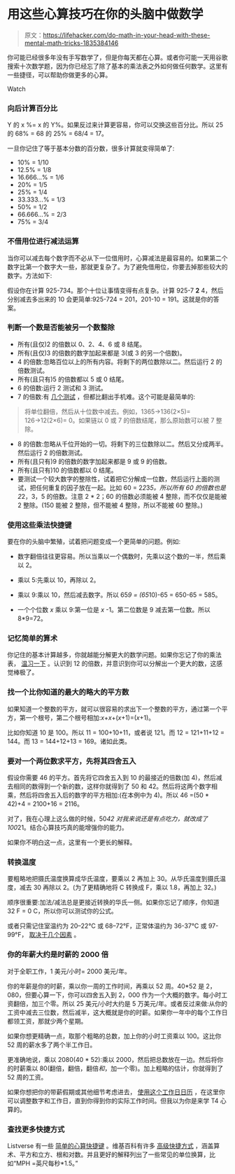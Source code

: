# 用这些心算技巧在你的头脑中做数学

> 原文：<https://lifehacker.com/do-math-in-your-head-with-these-mental-math-tricks-1835384146>

你可能已经很多年没有手写数学了，但是你每天都在心算。或者你可能一天用谷歌搜索十次数学题，因为你已经忘了除了基本的乘法表之外如何做任何数学。这里有一些捷径，可以帮助你做更多的心算。

Watch

### 向后计算百分比

Y 的 x %= x 的 Y%。如果反过来计算更容易，你可以交换这些百分比。所以 25 的 68% = 68 的 25% = 68/4 = 17。

一旦你记住了等于基本分数的百分数，很多计算就变得简单了:

*   10% = 1/10
*   12.5% = 1/8
*   16.666...% = 1/6
*   20% = 1/5
*   25% = 1/4
*   33.333...% = 1/3
*   50% = 1/2
*   66.666...% = 2/3
*   75% = 3/4

### 不借用位进行减法运算

当你可以减去每个数字而不必从下一位借用时，心算减法是最容易的。如果第二个数字比第一个数字大一些，那就更复杂了。为了避免借用位，你要去掉那些较大的数字。方法如下:

假设你在计算 925-734。那个十位让事情变得有点复杂。计算 925-7 **2** 4，然后分别减去多出来的 10 会更简单:925-724 = 201，201-10 = 191。这就是你的答案。

### 判断一个数是否能被另一个数整除

*   所有(且仅)2 的倍数以 0、2、4、6 或 8 结尾。
*   所有(且仅)3 的倍数的数字加起来都是 3(或 3 的另一个倍数)。
*   4 的倍数:忽略百位以上的所有内容。将剩下的两位数除以二。然后运行 2 的倍数测试。
*   所有(且只有)5 的倍数都以 5 或 0 结尾。
*   6 的倍数:运行 2 测试和 3 测试。
*   7 的倍数:有 [几个测试](https://nrich.maths.org/1308) ，但都比翻出手机难。这个可能是最简单的:

> 将单位翻倍，然后从十位数中减去。例如，1365→136(2×5)= 126→12(2×6)= 0。如果链以 0 或 7 的倍数结尾，那么原始数可以被 7 整除。

*   8 的倍数:忽略从千位开始的一切。将剩下的三位数除以二。然后又分成两半。然后运行 2 的倍数测试。
*   所有(且只有)9 的倍数的数字加起来都是 9 或 9 的倍数。
*   所有(且只有)10 的倍数都以 0 结尾。
*   要测试一个较大数字的整除性，试着把它分解成一位数，然后运行上面的测试，把任何重复的因子放在一起。比如 60 = 2*2*3*5。所以所有 60 的倍数也是 2*2，3，5 的倍数。注意 2 * 2；60 的倍数必须能被 4 整除，而不仅仅是能被 2 整除。(150 能被 2 整除，但不能被 4 整除，所以不能被 60 整除。)

### 使用这些乘法快捷键

要在你的头脑中繁殖，试着把问题变成一个更简单的问题。例如:

*   数字翻倍往往更容易。所以当乘以一个偶数时，先乘以这个数的一半，然后乘以 2。
*   乘以 5:先乘以 10，再除以 2。
*   乘以 9:乘以 10，然后减去数字。所以 65*9 = (65*10)-65 = 650-65 = 585。

*   一个个位数 *x* 乘以 9:第一位是 *x* -1。第二位数是 9 减去第一位数。所以 8*9=72。

### 记忆简单的算术

你记住的基本计算越多，你就越能分解更大的数学问题。如果你忘记了你的乘法表， [温习一下](https://www.mathsisfun.com/tables.html) 。认识到 12 的倍数，并意识到你可以分解出一个更大的数，这感觉棒极了。

### 找一个比你知道的最大的略大的平方数

如果知道一个整数的平方，就可以很容易的求出下一个整数的平方，通过第一个平方，第一个根号，第二个根号相加:*x*+*x*+(*x*+1)=(*x*+1)。

比如你知道 10 是 100。所以 11 = 100+10+11，或者说 121。而 12 = 121+11+12 = 144。而 13 = 144+12+13 = 169。诸如此类。

### 要对一个两位数求平方，先将其四舍五入

假设你需要 46 的平方。首先将它四舍五入到 10 的最接近的倍数(加 4)，然后减去相同的数得到一个新的数，这样你就得到了 50 和 42。然后将这两个数字相乘，然后将四舍五入后的数字的平方相加:(在本例中为 4)。所以 46 =(50 * 42)+4 = 2100+16 = 2116。

对了，我在心理上这么做的时候，50*42 对我来说还是有点吃力，就改成了 100*21。结合心算技巧真的能增强你的能力。

如果你不明白这一点，这里有一个更长的解释。

### 转换温度

要粗略地把摄氏温度换算成华氏温度，要乘以 2 再加上 30。从华氏温度到摄氏温度，减去 30 再除以 2。(为了更精确地将 C 转换成 F，乘以 1.8，再加上 32。)

顺序很重要:加法/减法总是更接近转换的华氏一侧。如果你忘记了顺序，你知道 32 F = 0 C，所以你可以测试你的公式。

或者只需记住室温约为 20–22°C 或 68–72°F，正常体温约为 36-37°C 或 97-99°F， [取决于几个因素](https://www.beckershospitalreview.com/quality/98-6-is-not-the-average-human-body-temp-study-suggests.html) 。

### 你的年薪大约是时薪的 2000 倍

对于全职工作，1 美元/小时= 2000 美元/年。

你的年薪是你的时薪，乘以你一周的工作时间，再乘以 52 周。40*52 是 2，080，但要心算一下，你可以四舍五入到 2，000 作为一个大概的数字。每小时工资翻倍，加三个零。所以 25 美元/小时大约是 5 万美元/年。或者反过来做:从你的工资中减去三位数，然后减半，这大概就是你的时薪。如果你一年中的每个工作日都领工资，那就少两个星期。

如果你想更精确一点，取那个粗略的总数，加上你的小时工资乘以 100。这比你 52 周的薪水多了两个半工作日。

更准确地说，乘以 2080(40 * 52):乘以 2000，然后把总数放在一边。然后将你的时薪乘以 80(翻倍，翻倍，翻倍*和*，加一个零)。加上粗略的估计，你就得到了 52 周的工资。

如果你想把你的带薪假期或其他细节考虑进去， [使用这个工作日日历](https://www.calendar-12.com/working_days/2019) ，在这里你可以调整数字和工作日，直到你得到你的实际工作时间。但我以为你是来学 T4 心算的。

### 查找更多快捷方式

Listverse 有一些 [简单的心算快捷键](http://listverse.com/2007/09/17/10-easy-arithmetic-tricks/) 。维基百科有许多 [高级快捷方式](https://en.wikipedia.org/wiki/Mental_calculation) ，涵盖算术、平方和立方、根和对数。并且更好的解释列出了一些常见的单位换算，比如“MPH =英尺每秒*1.5。”